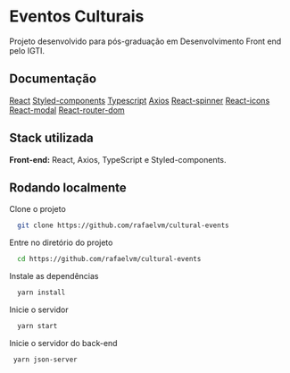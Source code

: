 
# Eventos Culturais

Projeto desenvolvido para pós-graduação em Desenvolvimento Front end pelo IGTI.


## Documentação

[React](https://reactjs.org/)
[Styled-components](https://styled-components.com)
[Typescript](https://www.typescriptlang.org)
[Axios](https://axios-http.com/docs/intro)
[React-spinner](https://www.npmjs.com/package/react-spinners)
[React-icons](https://react-icons.github.io/react-icons/)
[React-modal](https://github.com/reactjs/react-modal)
[React-router-dom](https://v5.reactrouter.com/web/guides/quick-start)


## Stack utilizada

**Front-end:** React, Axios, TypeScript e Styled-components.



## Rodando localmente

Clone o projeto

```bash
  git clone https://github.com/rafaelvm/cultural-events
```

Entre no diretório do projeto

```bash
  cd https://github.com/rafaelvm/cultural-events
```

Instale as dependências

```bash
  yarn install
```

Inicie o servidor

```bash
  yarn start
```

Inicie o servidor do back-end

```bash
 yarn json-server
```

